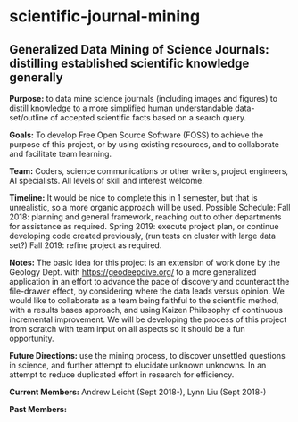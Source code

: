 # scientific-journal-mining
## Generalized Data Mining of Science Journals: distilling established scientific knowledge generally

**Purpose:** to data mine science journals (including images and figures) to distill knowledge to a more simplified human understandable data-set/outline of accepted scientific facts based on a search query.

**Goals:** To develop Free Open Source Software (FOSS) to achieve the purpose of this project, or by using existing resources, and to collaborate and facilitate team learning.

**Team:** Coders, science communications or other writers, project engineers, AI specialists.  All levels of skill and interest welcome.

**Timeline:** It would be nice to complete this in 1 semester, but that is unrealistic, so a more organic approach will be used.  Possible Schedule: Fall 2018: planning and general framework, reaching out to other departments for assistance as required.  Spring 2019: execute project plan, or continue developing code created previously, (run tests on cluster with large data set?)  Fall 2019: refine project as required.

**Notes:** The basic idea for this project is an extension of work done by the Geology Dept. with https://geodeepdive.org/ to a more generalized application in an effort to advance the pace of discovery and counteract the file-drawer effect, by considering where the data leads versus opinion.  We would like to collaborate as a team being faithful to the scientific method, with a results bases approach, and using Kaizen Philosophy of continuous incremental improvement.  We will be developing the process of this project from scratch with team input on all aspects so it should be a fun opportunity.

**Future Directions:** use the mining process, to discover unsettled questions in science, and further attempt to elucidate unknown unknowns.  In an attempt to reduce duplicated effort in research for efficiency.

**Current Members:** Andrew Leicht (Sept 2018-), Lynn Liu (Sept 2018-)

**Past Members:**
